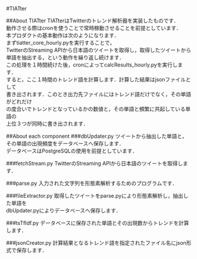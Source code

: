 #TIATter

##About TIATter
TIATterはTwitterのトレンド解析器を実装したものです．  
動作させる際はcronを使うことで常時稼動させることを前提としています．  
本プロダクトの基本動作は次のようになります．  
まずtiatter_core_hourly.pyを実行することで，  
TwitterのStreaming APIから日本語のツイートを取得し，取得したツイートから  
単語を抽出する，という動作を繰り返し続けます．  
この処理を１時間続けた後，cronによってcalcResults_hourly.pyを実行します．  
すると，ここ１時間のトレンド語を計算します．計算した結果はjsonファイルとして  
書き出されます．このとき出力先ファイルにはトレンド語だけでなく，その単語がどれだけ  
の度合いでトレンドとなっているかの数値と，その単語と頻繁に共起している単語の  
上位３つが同時に書き出されます．  

##About each component
###dbUpdater.py
ツイートから抽出した単語と，その単語の出現頻度をデータベースへ保存します．  
データベースはPostgreSQLの使用を前提としています．

###fetchStream.py
TwitterのStreaming APIから日本語のツイートを取得します．

###parse.py
入力された文字列を形態素解析するためのプログラムです．

###fileExtractor.py
取得したツイートをparse.pyにより形態素解析し，抽出した単語を  
dbUpdater.pyによりデータベースへ保存します．

###tsTfIdf.py
データベースに保存された単語とその出現数からトレンドを計算します．  

###jsonCreator.py
計算結果となるトレンド語を指定されたファイル名にjson形式で保存します．

